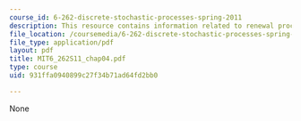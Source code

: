 ```yaml
---
course_id: 6-262-discrete-stochastic-processes-spring-2011
description: This resource contains information related to renewal processes.
file_location: /coursemedia/6-262-discrete-stochastic-processes-spring-2011/931ffa0940899c27f34b71ad64fd2bb0_MIT6_262S11_chap04.pdf
file_type: application/pdf
layout: pdf
title: MIT6_262S11_chap04.pdf
type: course
uid: 931ffa0940899c27f34b71ad64fd2bb0

---
```

None